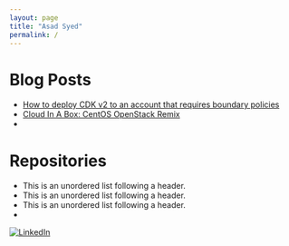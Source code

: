 ```yaml
---
layout: page
title: "Asad Syed"
permalink: /
---
```



# Blog Posts
*   [How to deploy CDK v2 to an account that requires boundary policies](https://aws.amazon.com/blogs/mt/how-to-deploy-cdk-v2-to-an-account-that-requires-boundary-policies/)
*   [Cloud In A Box: CentOS OpenStack Remix](https://blog.centos.org/2015/07/cloud-in-a-box-centos-openstack-remix/) 
*   
# Repositories
*   This is an unordered list following a header.
*   This is an unordered list following a header.
*   This is an unordered list following a header.
*   

[![LinkedIn][1]][2]

[1]:  https://content.linkedin.com/content/dam/me/business/en-us/amp/brand-site/v2/bg/LI-Logo.svg.original.svg
[2]:  https://www.linkedin.com/in/asadxsyed/
